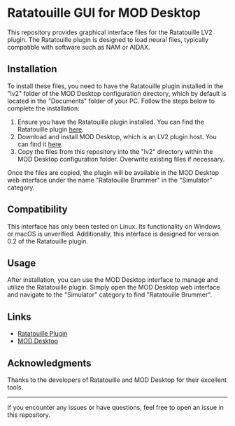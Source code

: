 # Ratatouille GUI for MOD Desktop

This repository provides graphical interface files for the Ratatouille LV2 plugin. The Ratatouille plugin is designed to load neural files, typically compatible with software such as NAM or AIDAX.

## Installation

To install these files, you need to have the Ratatouille plugin installed in the "lv2" folder of the MOD Desktop configuration directory, which by default is located in the "Documents" folder of your PC. Follow the steps below to complete the installation:

1. Ensure you have the Ratatouille plugin installed. You can find the Ratatouille plugin [here](https://github.com/brummer10/Ratatouille.lv2).
2. Download and install MOD Desktop, which is an LV2 plugin host. You can find it [here](https://github.com/moddevices/mod-desktop).
3. Copy the files from this repository into the "lv2" directory within the MOD Desktop configuration folder. Overwrite existing files if necessary.

Once the files are copied, the plugin will be available in the MOD Desktop web interface under the name "Ratatouille Brummer" in the "Simulator" category.

## Compatibility

This interface has only been tested on Linux. Its functionality on Windows or macOS is unverified. Additionally, this interface is designed for version 0.2 of the Ratatouille plugin.

## Usage

After installation, you can use the MOD Desktop interface to manage and utilize the Ratatouille plugin. Simply open the MOD Desktop web interface and navigate to the "Simulator" category to find "Ratatouille Brummer".

## Links

- [Ratatouille Plugin](https://github.com/brummer10/Ratatouille.lv2)
- [MOD Desktop](https://github.com/moddevices/mod-desktop)

## Acknowledgments

Thanks to the developers of Ratatouille and MOD Desktop for their excellent tools.

---

If you encounter any issues or have questions, feel free to open an issue in this repository.
